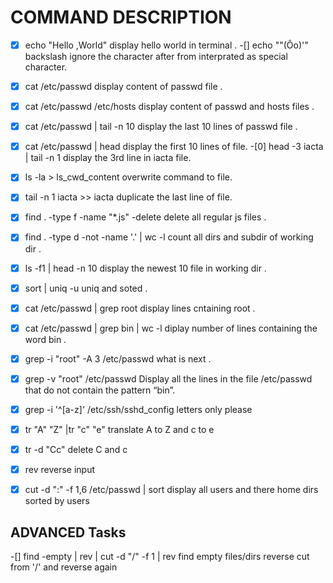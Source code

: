 # COMMAND DESCRIPTION

-[x] echo "Hello ,World"
display hello world in terminal .
-[] echo "\"(Ôo)'"
backslash ignore the character after from interprated as special character.
-[x] cat /etc/passwd
display content of passwd file .
-[x] cat /etc/passwd /etc/hosts
display content of passwd and hosts files .
-[x] cat /etc/passwd | tail -n 10
display the last 10 lines of passwd file .
-[x] cat /etc/passwd | head
display the first 10 lines of file.
-[0] head -3 iacta | tail -n 1
display the 3rd line in iacta file.
-[x] ls -la > ls_cwd_content
overwrite command to file.
-[x] tail -n 1 iacta >> iacta
duplicate the last line of file.
-[x] find . -type f -name "*.js" -delete
delete all regular js files .
-[x] find . -type d -not -name '.' | wc -l
count all dirs and subdir of working dir .
-[x] ls -f1 | head -n 10
display the newest 10 file in working dir .
-[x] sort | uniq -u
uniq and soted .
-[X] cat /etc/passwd | grep root
display lines cntaining root .
-[x] cat /etc/passwd | grep bin | wc -l
diplay number of lines containing the word bin .
-[x] grep -i "root" -A 3 /etc/passwd
what is next .
-[x] grep -v "root" /etc/passwd
Display all the lines in the file /etc/passwd that do not contain the pattern “bin”.
-[x] grep -i '^[a-z]' /etc/ssh/sshd_config
letters only please
-[x] tr "A" "Z" |tr "c" "e"
translate A to Z and c to e

-[x] tr -d "Cc"
delete C and c

-[x] rev
reverse input

-[x] cut -d ":" -f 1,6 /etc/passwd | sort
display all users and there home dirs sorted by users

## ADVANCED Tasks

-[] find -empty | rev | cut -d "/" -f 1 | rev
find empty files/dirs reverse cut from '/' and reverse again 